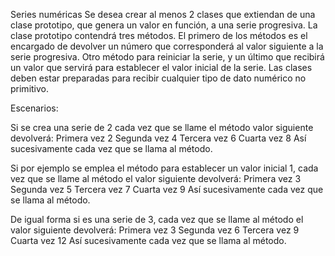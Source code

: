 Series numéricas
Se desea crear al menos 2 clases que extiendan de una clase prototipo, que genera un valor en función, a una serie progresiva. La clase prototipo contendrá tres métodos. El primero de los métodos es el encargado de devolver un número que corresponderá al valor siguiente a la serie progresiva. Otro método para reiniciar la serie, y un último que recibirá un valor que servirá para establecer el valor inicial de la serie. Las clases deben estar preparadas para recibir cualquier tipo de dato numérico no primitivo.

Escenarios:

Si se crea una serie de 2 cada vez que se llame el método valor siguiente devolverá:
Primera vez 2
Segunda vez 4
Tercera vez 6
Cuarta vez 8
Así sucesivamente cada vez que se llama al método.

Si por ejemplo se emplea el método para establecer un valor inicial 1, cada vez que se llame al método el valor siguiente devolverá:
Primera vez 3
Segunda vez 5
Tercera vez 7
Cuarta vez 9
Así sucesivamente cada vez que se llama al método.

De igual forma si es una serie de 3, cada vez que se llame al método el valor siguiente devolverá:
Primera vez 3
Segunda vez 6
Tercera vez 9
Cuarta vez 12
Así sucesivamente cada vez que se llama al método.